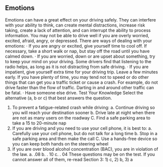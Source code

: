 ## Emotions
Emotions can have a great effect on your driving safely. They can interfere with your ability to think, can create mental distractions, increase risk taking, create a lack of attention, and can interrupt the ability to process information. You may not be able to drive well if you are overly worried, excited, afraid, angry, or depressed.
There are ways of dealing with your emotions:
· If you are angry or excited, give yourself time to cool off. If necessary, take a short walk or nap, but stay off the road until you have calmed down.
· If you are worried, down or are upset about something, try to keep your mind on your driving. Some drivers find that listening to the radio helps, as long as it is not distracting from safe driving.
· If you are impatient, give yourself extra time for your driving trip. Leave a few minutes early. If you have plenty of time, you may tend not to speed or do other things that can get you a traffic ticket or cause a crash. For example, do not drive faster than the flow of traffic. Darting in and around other traffic can be fatal.
· Have someone else drive.
Test Your Knowledge Select the alternative (a, b or c) that best answers the question.
1. To prevent a fatigue-related crash while driving:
a. Continue driving so you will reach your destination sooner
b. Drive late at night when there are not as many users on the roadway
C. Find a safe parking area to take a 15 to 20-minute nap
2. If you are driving and you need to use your cell phone, it is best to:
a. Carefully use your cell phone, but do not talk for a long time
b. Stop in a safe parking area and then make the call
C. Use a hands-free device so you can keep both hands on the steering wheel
3. If you are over blood alcohol concentration (BAC), you are in violation of the law.
a. .08
b. . 10
c. . 04
These questions may be on the test. If you cannot answer all of them, re-read Section 3: 1) c, 2) b, 3) a